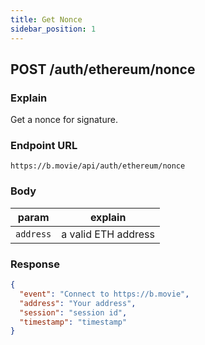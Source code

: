 ```yaml
---
title: Get Nonce
sidebar_position: 1
---
```


## POST /auth/ethereum/nonce

### Explain

Get a nonce for signature.

### Endpoint URL

```
https://b.movie/api/auth/ethereum/nonce
```

### Body

| param     | explain             |
| --------- | ------------------- |
| `address` | a valid ETH address |

### Response

```json
{
  "event": "Connect to https://b.movie",
  "address": "Your address",
  "session": "session id",
  "timestamp": "timestamp"
}
```
